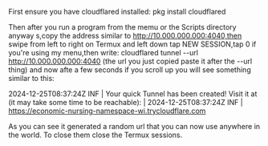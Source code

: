 First ensure you have cloudflared installed:
pkg install cloudflared

Then after you run a program from the memu or the Scripts directory anyway s,copy the address similar to http://10.000.000.000:4040,then swipe from left to right on Termux and left down tap NEW SESSION,tap 0 if you're using my menu,then write: cloudflared tunnel --url http://10.000.000.000:4040 (the url you just copied paste it after the --url thing) and now afte a few seconds if you scroll up you will see something similar to this:

2024-12-25T08:37:24Z INF |  Your quick Tunnel has been created! Visit it at (it may take some time to be reachable):  |
2024-12-25T08:37:24Z INF |  https://economic-nursing-namespace-wi.trycloudflare.com

As you can see it generated a random url that you can now use anywhere in the world.
To close them close the Termux sessions.